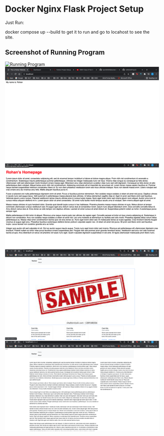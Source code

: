 # Docker Nginx Flask Project Setup

Just Run:

docker compose up --build to get it to run and go to locahost to see the site.

## Screenshot of Running Program

![Running Program](screenshots/running-program.png)
![Running Program](screenshots/runningprogram.png)
![Running Program](screenshots/mywebpage.png)
![Running Program](screenshots/index.png)
![Running Program](screenshots/about.png)